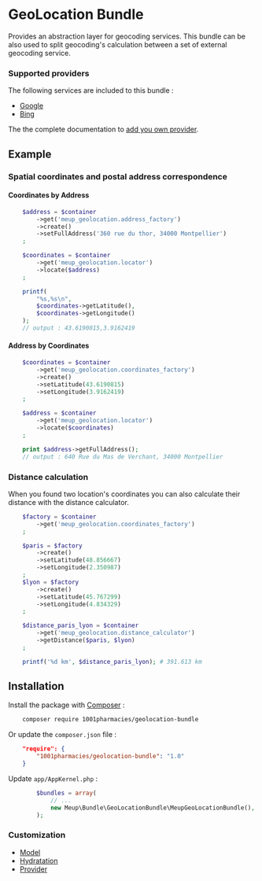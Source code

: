 GeoLocation Bundle
==================

Provides an abstraction layer for geocoding services. This bundle can be also used to split geocoding's calculation between a set of external geocoding service.

### Supported providers

The following services are included to this bundle :

*  [Google](Resources/doc/provider/google.md)
*  [Bing](Resources/doc/provider/bing.md)

The the complete documentation to [add you own provider](Resources/doc/custom-provider.md).

Example
-------

### Spatial coordinates and postal address correspondence

#### Coordinates by Address

```php
    $address = $container
        ->get('meup_geolocation.address_factory')
        ->create()
        ->setFullAddress('360 rue du thor, 34000 Montpellier')
    ;

    $coordinates = $container
        ->get('meup_geolocation.locator')
        ->locate($address)
    ;

    printf(
        "%s,%s\n",
        $coordinates->getLatitude(),
        $coordinates->getLongitude()
    );
    // output : 43.6190815,3.9162419
```

#### Address by Coordinates

```php
    $coordinates = $container
        ->get('meup_geolocation.coordinates_factory')
        ->create()
        ->setLatitude(43.6190815)
        ->setLongitude(3.9162419)
    ;

    $address = $container
        ->get('meup_geolocation.locator')
        ->locate($coordinates)
    ;

    print $address->getFullAddress();
    // output : 640 Rue du Mas de Verchant, 34000 Montpellier
```

### Distance calculation

When you found two location's coordinates you can also calculate their distance with the distance calculator.

```php
    $factory = $container
        ->get('meup_geolocation.coordinates_factory')
    ;

    $paris = $factory
        ->create()
        ->setLatitude(48.856667)
        ->setLongitude(2.350987)
    ;
    $lyon = $factory
        ->create()
        ->setLatitude(45.767299)
        ->setLongitude(4.834329)
    ;

    $distance_paris_lyon = $container
        ->get('meup_geolocation.distance_calculator')
        ->getDistance($paris, $lyon)
    ;

    printf('%d km', $distance_paris_lyon); # 391.613 km
```

Installation
------------

Install the package with [Composer](http://getcomposer.org/) :

```bash
    composer require 1001pharmacies/geolocation-bundle
```

Or update the `composer.json` file :

```json
    "require": {
        "1001pharmacies/geolocation-bundle": "1.0"
    }
```

Update `app/AppKernel.php` :

```php
        $bundles = array(
            // ...
            new Meup\Bundle\GeoLocationBundle\MeupGeoLocationBundle(),
        );
```

### Customization

*  [Model](Resources/doc/custom-model.md)
*  [Hydratation](Resources/doc/custom-hydrator.md)
*  [Provider](Resources/doc/custom-provider.md)
